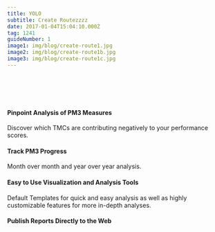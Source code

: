 ```yaml
---
title: YOLO
subtitle: Create Routezzzz
date: 2017-01-04T15:04:10.000Z
tag: 1241
guideNumber: 1
image1: img/blog/create-route1.jpg
image2: img/blog/create-route1b.jpg
image3: img/blog/create-route1c.jpg
---
```


# &nbsp; 
#### Pinpoint Analysis of PM3 Measures
Discover which TMCs are contributing negatively to your performance scores.

#### Track PM3 Progress
Month over month and year over year analysis.

#### Easy to Use Visualization and Analysis Tools
Default Templates for quick and easy analysis as well as highly customizable features for more in-depth analyses.

#### Publish Reports Directly to the Web
